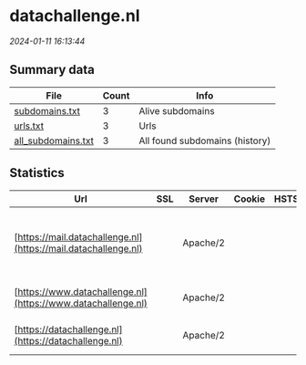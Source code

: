 # datachallenge.nl
*2024-01-11 16:13:44*
## Summary data
| File       | Count | Info |
|------------|-------|------|
|[subdomains.txt](/data/datachallenge.nl/subdomains.txt)|3|Alive subdomains|
|[urls.txt](/data/datachallenge.nl/urls.txt)|3|Urls|
|[all_subdomains.txt](/data/datachallenge.nl/all_subdomains.txt)|3|All found subdomains (history)|
## Statistics
| Url | SSL | Server | Cookie | HSTS | CSP | XFO | XXP | RP | Tech |Title |
|------------|-------|------|------|------|------|------|------|------|------|------|
|[https://mail.datachallenge.nl](https://mail.datachallenge.nl)| |Apache/2| | | | | | 3:white_check_mark: |Apache HTTP Server:2 MySQL PHP WordPress||
|[https://www.datachallenge.nl](https://www.datachallenge.nl)| |Apache/2| | | | | | 3:white_check_mark: |Apache HTTP Server:2|Data Challenge S...|
|[https://datachallenge.nl](https://datachallenge.nl)| |Apache/2| | | | | | 3:white_check_mark: |Apache HTTP Server:2|Data Challenge S...|